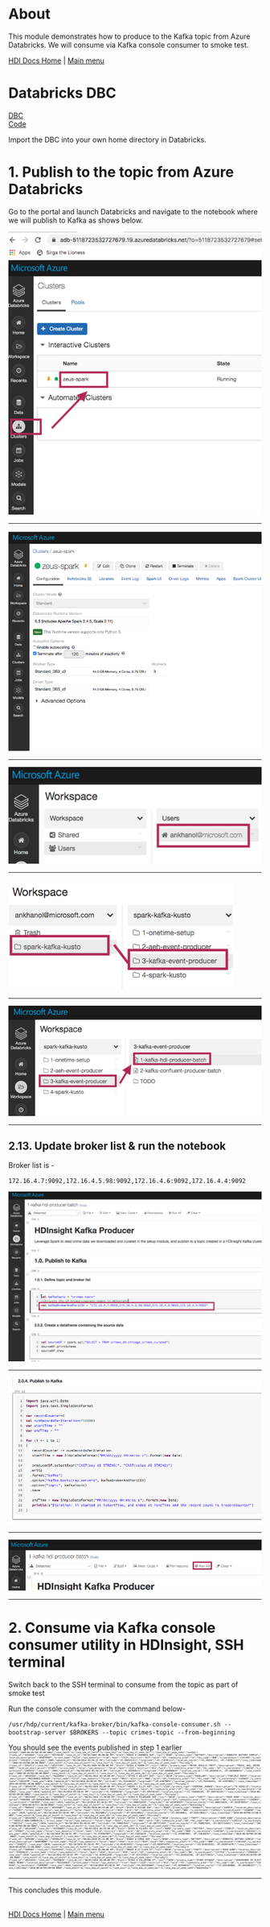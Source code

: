 # About
This module demonstrates how to produce to the Kafka topic from Azure Databricks.  We will consume via Kafka console consumer to smoke test.<br>

[HDI Docs Home](README.md) | [Main menu](../../README.md)

# Databricks DBC
[DBC](../../dbc)<br>
[Code](../../code)<br>

Import the DBC into your own home directory in Databricks.

# 1. Publish to the topic from Azure Databricks

Go to the portal and launch Databricks and navigate to the notebook where we will publish to Kafka as shows below.

![HDI-40](../images/HDI-40.png)
<br><hr>

![HDI-41](../images/HDI-41.png)
<br><hr>

![HDI-42](../images/HDI-42.png)
<br><hr>

![HDI-43](../images/HDI-43.png)
<br><hr>

![HDI-44](../images/HDI-44.png)
<br><hr>

## 2.13. Update broker list & run the notebook

Broker list is -
```
172.16.4.7:9092,172.16.4.5.98:9092,172.16.4.6:9092,172.16.4.4:9092
```

![HDI-45](../images/HDI-45.png)
<br><hr>

![HDI-46](../images/HDI-46.png)
<br><hr>

![HDI-47](../images/HDI-47.png)
<br><hr>


# 2. Consume via Kafka console consumer utility in HDInsight, SSH terminal

Switch back to the SSH terminal to consume from the topic as part of smoke test

Run the console consumer with the command below-
```
/usr/hdp/current/kafka-broker/bin/kafka-console-consumer.sh --bootstrap-server $BROKERS --topic crimes-topic --from-beginning
```

You should see the events published in step 1 earlier
![HDI-49](../images/HDI-49.png)
<br><hr>

This concludes this module.<br><br>


[HDI Docs Home](README.md) | [Main menu](../../README.md)
